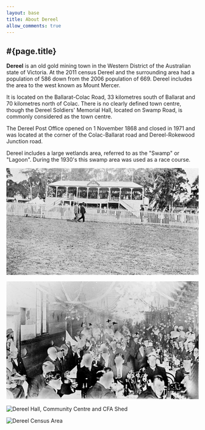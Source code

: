 ```yaml
---
layout: base
title: About Dereel
allow_comments: true
---
```


## #{page.title}

**Dereel** is an old gold mining town in the Western District of the Australian
state of Victoria.  At the 2011 census Dereel and the surrounding area had a
population of 586 down from the 2006 population of 669. Dereel includes the area
to the west known as Mount Mercer.

It is located on the Ballarat-Colac Road, 33 kilometres south of Ballarat and
70 kilometres north of Colac. There is no clearly defined town centre, though
the Dereel Soldiers' Memorial Hall, located on Swamp Road, is commonly
considered as the town centre.

The Dereel Post Office opened on 1 November 1868 and closed in 1971 and was located at the corner
of the Colac-Ballarat road and Dereel-Rokewood Junction road.

Dereel includes a large wetlands area, referred to as the "Swamp" or "Lagoon".
During the 1930's this swamp area was used as a race course.

![Dereel Racecourse, 1930s](/images/dereel-racecourse-1930s.jpg "Dereel Racecourse, 1930's")

![Dereel Hall Dinner, 1915](/images/dereel-hall-dinner-1915.jpg "Dereel Hall Dinner, 1915")

![Dereel Hall, Community Centre and CFA Shed](http://upload.wikimedia.org/wikipedia/commons/thumb/6/61/Dereel_Soldiers_Memorial_Hall_and_CFA_shed.jpeg/640px-Dereel_Soldiers_Memorial_Hall_and_CFA_shed.jpeg "Dereel Hall, Community Centre and CFA Shed")

![Dereel Census Area](http://dereel.com.au/wp-content/uploads/2010/07/dereelcensusarea.png "Dereel Census Area")
